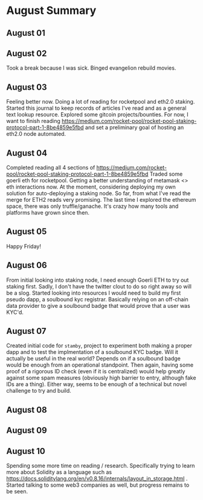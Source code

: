 # August Summary

## August 01
## August 02
Took a break because I was sick. Binged evangelion rebuild movies.

## August 03
Feeling better now. Doing a lot of reading for rocketpool and eth2.0 staking. Started this journal to keep records of articles I've read and as a general text lookup resource.
Explored some gitcoin projects/bounties. For now, I want to finish reading https://medium.com/rocket-pool/rocket-pool-staking-protocol-part-1-8be4859e5fbd and set a preliminary goal of hosting an eth2.0 node automated.

## August 04
Completed reading all 4 sections of https://medium.com/rocket-pool/rocket-pool-staking-protocol-part-1-8be4859e5fbd
Traded some goerli eth for rocketpool. Getting a better understanding of metamask <> eth interactions now. At the moment, considering deploying my own solution for auto-deploying a staking node.
So far, from what I've read the merge for ETH2 reads very promising. The last time I explored the ethereum space, there was only truffle/ganache. It's crazy how many tools and platforms have grown since then.

## August 05
Happy Friday!

## August 06
From initial looking into staking node, I need enough Goerli ETH to try out staking first. Sadly, I don't have the twitter clout to do so right away so will be a slog.
Started looking into resources I would need to build my first pseudo dapp, a soulbound kyc registrar. Basically relying on an off-chain data provider to give a soulbound badge that would prove that a user was KYC'd. 

## August 07
Created initial code for `stamby`, project to experiment both making a proper dapp and to test the implmentation of a soulbound KYC badge. Will it actually be useful in the real world? Depends on if a soulbound badge would be enough from an operational standpoint. Then again, having some proof of a rigorous ID check (even if it is centralized) would help greatly against some spam measures (obviously high barrier to entry, although fake IDs are a thing). Either way, seems to be enough of a technical but novel challenge to try and build.

## August 08
## August 09
## August 10
Spending some more time on reading / research. Specifically trying to learn more about Solidity as a language such as https://docs.soliditylang.org/en/v0.8.16/internals/layout_in_storage.html . Started talking to some web3 companies as well, but progress remains to be seen.
